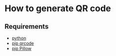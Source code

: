 # How to generate QR code

## Requirements
* [python](https://www.python.org/downloads/)
* [pip qrcode](https://pypi.org/project/qrcode/)
* [pip Pillow](https://pypi.org/project/Pillow/)
